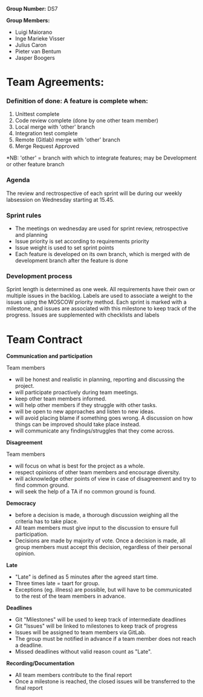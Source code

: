 **Group Number:** DS7

**Group Members:**

*	Luigi Maiorano
*	Inge Marieke Visser
*	Julius Caron
*	Pieter van Bentum
*	Jasper Boogers

# Team Agreements:
### Definition of done: A feature is complete when:
1. Unittest complete
2. Code review complete (done by one other team member)
3. Local merge with 'other' branch 
4. Integration test complete
5. Remote (Gitlab) merge with 'other' branch
6. Merge Request Approved

*NB: 'other' = branch with which to integrate features; may be Development or other feature branch

### Agenda
The review and rectrospective of each sprint will be during our weekly labsession on Wednesday starting at 15.45. 

### Sprint rules
* The meetings on wednesday are used for sprint review, retrospective and planning
* Issue priority is set according to requirements priority
* Issue weight is used to set sprint points
* Each feature is developed on its own branch, which is merged with de development branch after the feature is done


### Development process
Sprint length is determined as one week. All requirements have their own or multiple issues in the backlog.
Labels are used to associate a weight to the issues using the MOSCOW priority method.
Each sprint is marked with a milestone, and issues are associated with this milestone to keep track of the progress.
Issues are supplemented with checklists and labels

# Team Contract


**Communication and participation**

Team members
*	will be honest and realistic in planning, reporting and discussing the project.
*	will participate proactively during team meetings.
*	keep other team members informed.
*	will help other members if they struggle with other tasks.
*	will be open to new approaches and listen to new ideas.
*	will avoid placing blame if something goes wrong. A discussion on how things can be improved should take place instead.
*	will communicate any findings/struggles that they come across.

**Disagreement**

Team members
*	will focus on what is best for the project as a whole.
*	respect opinions of other team members and encourage diversity.
*	will acknowledge other points of view in case of disagreement and try to find common ground.
*	will seek the help of a TA if no common ground is found.

**Democracy**

*	before a decision is made, a thorough discussion weighing all the criteria has to take place.
*	All team members must give input to the discussion to ensure full participation.
*	Decisions are made by majority of vote. Once a decision is made, all group members must accept this decision, regardless of their personal opinion.

**Late**

*	"Late" is defined as 5 minutes after the agreed start time.
*	Three times late = taart for group. 
*	Exceptions (eg. illness) are possible, but will have to be communicated to the rest of the team members in advance.


**Deadlines**

*   Git "Milestones" will be used to keep track of intermediate deadlines
*   Git "Issues" will be linked to milestones to keep track of progress
*   Issues will be assigned to team members via GitLab.
*   The group must be notified in advance if a team member does not reach a deadline.
*   Missed deadlines without valid reason count as "Late".

**Recording/Documentation**

*   All team members contribute to the final report
*   Once a milestone is reached, the closed issues will be transferred to the final report  



